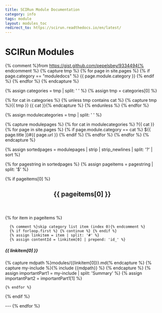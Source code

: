 ```yaml
---
title: SCIRun Module Documentation
category: info
tags: module
layout: modules_toc
redirect_to: https://scirun.readthedocs.io/en/latest/
---
```


<script async
  src="https://cdn.mathjax.org/mathjax/latest/MathJax.js?config=TeX-AMS_CHTML">
</script>


<link rel="stylesheet" href="css/main.css">
<link rel="stylesheet" href="css/modules.css">

<script>
    function toggle_visibility(id) {
       var e = document.getElementsByName(id)[0];
       if(e.style.display == 'block')
          e.style.display = 'none';
       else
          e.style.display = 'block';
    }

     window.onload = function() {
        if(window.location.href.indexOf("#") > -1) {
          toggle_visibility("id_" + window.location.hash.substring(1))[0];
         }
    }
</script>

<style>
div.hidden {
    display: none;
}
</style>

<a id="top"></a>

# SCIRun Modules

{% comment %}from https://gist.github.com/pepelsbey/9334494{% endcomment %}
{% capture tmp %}
  {% for page in site.pages %}
    {% if page.category == "moduledocs" %}
      {{ page.module.category }}
    {% endif %}
  {% endfor %}
{% endcapture %}

{% assign categories = tmp | split: ' ' %}
{% assign tmp = categories[0] %}

{% for cat in categories %}
  {% unless tmp contains cat %}
    {% capture tmp %}{{ tmp }} {{ cat }}{% endcapture %}
  {% endunless %}
{% endfor %}

{% assign modulecategories = tmp | split: ' ' %}

{% capture modulepages %}
  {% for cat in modulecategories %}
    ?{{ cat }}
    {% for page in site.pages %}
      {% if page.module.category == cat %}
        ${{ page.title }}#{{ page.url }}
      {% endif %}
    {% endfor %}
  {% endfor %}
{% endcapture %}

{% assign sortedpages = modulepages | strip | strip_newlines | split: '?' | sort %}

{% for pagestring in sortedpages %}
  {% assign pageitems = pagestring | split: '$' %}
  <div class="content" markdown="1">
  {% if pageitems[0] %}
  <header class="title" markdown="1"><h2 id="{{ pageitems[0] | strip }}">{{ pageitems[0] }}</h2></header>
    {% for item in pageitems %}

      {% comment %}skip category list item (index 0){% endcomment %}
      {% if forloop.first %} {% continue %} {% endif %}
      {% assign linkitem = item | split: '#' %}
      {% assign contentId = linkitem[0] | prepend: 'id_' %}
<div class="more-content" markdown="1">
<div class="sub-heading" markdown="1">
  <h5>
    <a name="{{linkitem[0]}}" data-proofer-ignore></a>
    <a onclick="toggle_visibility('{{ contentId }}');" style="cursor: pointer;" data-proofer-ignore> {{ linkitem[0] }} </a>
    <!-- <script>
        if(window.location.href.indexOf("#") > -1) {
          if('{{ contentId }}'.localeCompare("id_"+ window.location.hash.substring(1)) == 0) {
              toggle_visibility('{{ contentId }}');
          }
        }
    </script> -->

  </h5>
</div>
      {% capture mdpath %}modules/{{linkitem[0]}}.md{% endcapture %}
      {% capture my-include %}{% include {{mdpath}} %}  {% endcapture %}
      {% assign importantPart1 = my-include | split: 'Summary' %}
      {% assign importantPart2 = importantPart1[1] %}
<div class="hidden" markdown="1" name="{{contentId}}">{{ importantPart2  }} </div>
</div>

    {% endfor %}
  {% endif %}
  </div>
  ---
{% endfor %}

